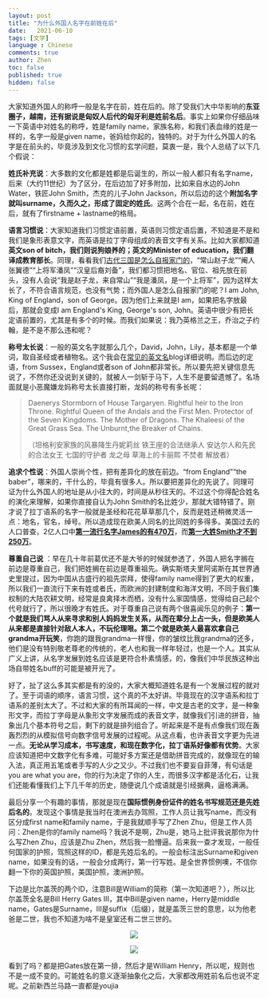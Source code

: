 ```yaml
---
layout: post
title: "为什么外国人名字在前姓在后"
date:   2021-06-10
tags: [文学]
language : Chinese
comments: true
author: Zhen
toc: false
published: true
hidden: false
---
```

大家知道外国人的称呼一般是名字在前，姓在后的。除了受我们大中华影响的**东亚圈子，越南，还有据说是匈奴人后代的匈牙利是姓前名后**。事实上如果你仔细品味一下英语中对姓名的称呼，姓是family name，家族名称，和我们表血缘的姓是一样的，名字一般是given name，爸妈给你起的，独特的。对于为什么外国人的名字是在前头的，毕竟涉及到文化习惯的玄学问题，莫衷一是，我个人总结了以下几个假说：

**姓氏补充说**：大多数的文化都是姓都是后诞生的，所以一般人都只有名字name，后来（大约11世纪）为了区分，在后边加了好多附加，比如来自水边的John Water，铁匠John Smith，杰克的儿子John Jackson，所以后边的这个**附加名字就叫surname，久而久之，形成了固定的姓氏**。这两个合在一起，名在前，姓在后，就有了firstname + lastname的格局。

**语言习惯说**：大家知道我们习惯定语前置，英语则习惯定语后置，不知道是不是和我们是象形表意文字，而英语是拉丁字母组成的表音文字有关系。比如大家都知道**英文son of bitch，我们则说狗娘养的；英文的Minister of education，我们翻译成教育部长**。同理，看看我们[古代三国是怎么自报家门的](https://www.bilibili.com/s/video/BV1NZ4y1H768)，“常山赵子龙”“阉人张翼德”“上将军潘凤”“汉皇后裔刘备”，我们都习惯把地名、官位、祖先放在前头，没有人会说“我是赵子龙，来自常山”“我是潘凤，是一个上将军”，因为这样太长了，不符合语言规范，也没有气势；而外国人是怎么自报家门的呢？I am John, King of England，son of George。因为他们上来就是I am，如果把名字放最后，那就会变成I am England's King, George's son, John。英语中很少有把长定语前置的，尤其是有多个的时候。而我们如果说：我乃英格兰之王，乔治之子约翰，是不是不那么违和呢？

**称号太长说**：一般的英文名字就那么几个，David，John，Lily，基本都是一个单词，取自圣经或者植物名。这个我会在[常见的英文名](/常见的英文名)blog详细说明。而后边的定语，from Sussex，England或者son of John都非常长。所以要先把关键信息先说了，不然你还没说到关键的，就被人一剑斩于马下，人生不是要留遗憾了。名场面就是小恶魔嫌龙妈称号太长直接打断，龙妈的称号有多长呢：

> Daenerys Stormborn of House Targaryen. Rightful heir to the Iron Throne. Rightful Queen of the Andals and the First Men. Protector of the Seven Kingdoms. The Mother of Dragons. The Khaleesi of the Great Grass Sea. The Unburnt,the Breaker of Chains.
> 
> （坦格利安家族的风暴降生丹妮莉丝 铁王座的合法继承人 安达尔人和先民的合法女王 七国的守护者 龙之母 草海上的卡丽熙 不焚者 解放者）

 **追求个性说**：外国人崇尚个性，把有差异化的放在前边。“from England”“the baber”，哪来的，干什么的，毕竟有很多人。所以要把差异化的先说了。同理可证为什么外国人的地址是从小往大的，时间是从秒往天的。不过这个你得配合姓名的演化来理解，如果你直接自认为John Smith的名比姓少，那就大错特错了。刚才说了拉丁语系的名字一般就是圣经和花花草草那几个，反而是姓还稍微灵活一点：地名，官名，绰号。所以造成现在欧美人同名的比同姓的多得多。美国过去的人口普查，2亿人口中[**第一流行名字James的有470万**](https://www.ssa.gov/oact/babynames/decades/century.html)，而[**第一大姓Smith才不到250万**](https://share.america.gov/zh-hans/the-top-ten-surnames-in-the-u-s/)。

**尊重自己说** ：早在几十年前葛优还不是大爷的时候就参透了，外国人把名字搁在前边是尊重自己，我们把姓搁在前边是尊重祖先。确实斯塔夫里阿诺斯在其世界通史里提过，因为中国从古盛行的祖先崇拜，使得family name得到了更大的权重，所以我们一直流行下来有姓或者氏，而欧洲的封建制度和海洋文明，不同于我们集权制的大陆农耕文明，经常是良禽择木而栖，没有什么家国情感，觉得给自己起个代号就行了，所以很晚才有姓氏。对于尊重自己说有两个很喜闻乐见的例子：**第一个就是我们骂人从来寻求和别人妈妈发生关系，从而在辈分上占一头，但是欧美人从来都是直接针对敌人本人，不玩伦理哏。第二个就是欧美人最喜欢拿自己grandma开玩笑**，你跑的跟我grandma一样慢，你的皱纹比我grandma的还多，他们是没有特别敬老尊老的传统的，老人也和我一样年轻过，也是一个人。其实从广义上讲，从名字发展到姓名应该是更符合朴素情感，的，像我们中华民族这种出场自带姓名buff的可能是被开光了。

好了，扯了这么多其实都是有的没的，大家大概知道姓名是有一个发展过程的就对了。至于词语的顺序，语言习惯，这个真的不太好讲。毕竟现在的汉字语系和拉丁语系的差别太大了。不过和大家的有所耳闻的一样，中文是古老的文字，是一种象形文字，而拉丁字母是从象形文字发展而成的表音文字，就像我们引进的拼音，抽象出几个基本符号之后，剩下的就是排列组合了。听起来是不是有点像我们现在轰轰烈烈的从模拟信号向数字信号发展的过程呢。从这点看，也许表音文字更为先进一点。**无论从学习成本，书写速度，和现在数字化，拉丁语系好像都有优势**。大家应该知道把中文数字化有多难，可能好多方案还是借助拼音完成的，就像现在的输入法，真正用五笔或者手写的人少之又少。不过我们也不要妄自菲薄，有句话是you are what you are，你的行为决定了你的人生，而很多汉字都是活化石，让我们还能看懂我们上下几千年的历史，随便说几个成语就是引经据典，逼格满满。

最后分享一个有趣的事情，那就是现在**国际惯例身份证件的姓名书写规范还是先姓后名的**。发现这个事情是我当时在澳洲去办驾照，工作人员让我写name，而没有区分成first name和family name，于是我就顺手写了Zhen Zhu，但是工作人员问：Zhen是你的family name吗？我说不是啊，Zhu是，她马上批评我说那你为什么写Zhen Zhu，应该是Zhu Zhen，然后我一脸懵逼。后来我一查才发现，一般任何国家的护照，驾照这样的ID，都是先姓后名的。一般会标注出Surname和given name，如果没有的话，一般会分成两行，第一行写姓。是全世界惯例噢，不信你翻一下你的英国护照，美国护照，澳洲护照。

下边是比尔盖茨的两个ID，注意Bill是William的简称（第一次知道吧？），所以比尔盖茨全名是Bill Herry Gates III，其中Bill是given name，Herry是middle name，Gates是Surname，III是suffix（后缀），就是盖茨三世的意思，以为他老爸是二世，我也不知道为啥不是皇室还有二世三世的。

<p align="center"> <img src="{{ site.imageurl }}/比尔盖茨1.jpg"> </p> 
<p align="center"> <img src="{{ site.imageurl }}/比尔盖茨2.jpg"> </p>

看到了吗？都是把Gates放在第一排，然后才是William Henry，所以呢，规则也不是一成不变的。可能姓名的意义逐渐抽象化之后，大家都改用姓前名后也说不定呢。之前新西兰马路一直都是youjia
 
<!--stackedit_data:
eyJoaXN0b3J5IjpbLTEwMDE2NzM4NTUsMTk1MDQ3NjkxMywxOD
U4NTk0NDI2LDE5NTc3NzE3MDIsOTAzMjkwMTQ2LDEzMzA1NTY2
MTksLTQ1MDA2OTUyNywxNjA0ODMwNzI2LDEwNjQwMDY3NjEsLT
IwMjQxNzEwNDUsLTIwMzg5NzMxOTgsMTQ3NDU0OTA4MiwtMTYx
MDgzOTU3LDcwNjExNDY0XX0=
-->